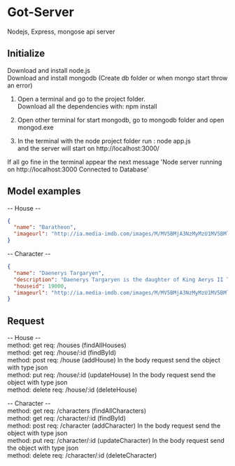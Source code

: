 # Got-Server
Nodejs, Express, mongose api server

<h2>Initialize</h2>
Download and install node.js <br/>
Download and install mongodb (Create db folder or when mongo start throw an error) <br/>

1) Open a terminal and go to the project folder. <br/>
  Download all the dependencies with: npm install <br/>
  
2) Open other terminal for start mongodb, go to mongodb folder and open mongod.exe <br/>

3) In the terminal with the node project folder run : node app.js  <br/>
  and the server will start on <a src="http://localhost:3000/">http://localhost:3000/</a> <br/>
  
  If all go fine in the terminal appear the next message 'Node server running on http://localhost:3000 Connected to Database' <br/>
  
  <h2>Model examples</h2>
  
-- House -- 
```json
{
  "name": "Baratheon",
  "imageurl": "http://ia.media-imdb.com/images/M/MV5BMjA3NzMyMzU1MV5BMl5BanBnXkFtZTcwNjc1ODUwMg@@._V1_SY317_CR17,0,214,317_.jpg" 
}
```
-- Character --
```json
{
  "name": "Daenerys Targaryen", 
  "description": "Daenerys Targaryen is the daughter of King Aerys II Targaryen", 
  "houseid": 19000, 
  "imageurl": "http://ia.media-imdb.com/images/M/MV5BMjA3NzMyMzU1MV5BMl5BanBnXkFtZTcwNjc1ODUwMg@@._V1_SY317_CR17,0,214,317_.jpg" 
} 
```

<h2>Request</h2>

-- House -- <br/>
method: get   req: /houses  (findAllHouses)<br/>
method: get   req: /house/:id (findById) <br/>
method: post  req: /house   (addHouse) In the body request send the object with type json <br/>
method: put   req: /house/:id   (updateHouse) In the body request send the object with type json<br/>
method: delete  req: /house/:id   (deleteHouse) <br/>

-- Character -- <br/>
method: get   req: /characters  (findAllCharacters)<br/>
method: get   req: /character/:id (findById) <br/>
method: post  req: /character   (addCharacter) In the body request send the object with type json <br/>
method: put   req: /character/:id   (updateCharacter) In the body request send the object with type json<br/>
method: delete  req: /character/:id   (deleteCharacter) <br/>
